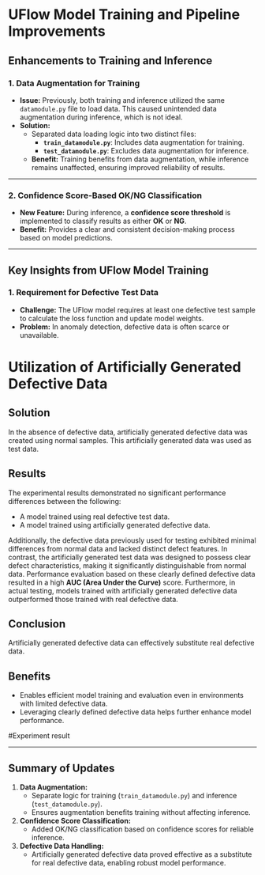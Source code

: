 # UFlow Model Training and Pipeline Improvements

## Enhancements to Training and Inference

### 1. Data Augmentation for Training
- **Issue:** Previously, both training and inference utilized the same `datamodule.py` file to load data. This caused unintended data augmentation during inference, which is not ideal.
- **Solution:**
  - Separated data loading logic into two distinct files:
    - **`train_datamodule.py`**: Includes data augmentation for training.
    - **`test_datamodule.py`**: Excludes data augmentation for inference.
  - **Benefit:** Training benefits from data augmentation, while inference remains unaffected, ensuring improved reliability of results.

---

### 2. Confidence Score-Based OK/NG Classification
- **New Feature:** During inference, a **confidence score threshold** is implemented to classify results as either **OK** or **NG**.
- **Benefit:** Provides a clear and consistent decision-making process based on model predictions.

---

## Key Insights from UFlow Model Training

### 1. Requirement for Defective Test Data
- **Challenge:** The UFlow model requires at least one defective test sample to calculate the loss function and update model weights.
- **Problem:** In anomaly detection, defective data is often scarce or unavailable.

# Utilization of Artificially Generated Defective Data

## Solution
In the absence of defective data, artificially generated defective data was created using normal samples. This artificially generated data was used as test data.

## Results
The experimental results demonstrated no significant performance differences between the following:

- A model trained using real defective test data.  
- A model trained using artificially generated defective data.

Additionally, the defective data previously used for testing exhibited minimal differences from normal data and lacked distinct defect features. In contrast, the artificially generated test data was designed to possess clear defect characteristics, making it significantly distinguishable from normal data. Performance evaluation based on these clearly defined defective data resulted in a high **AUC (Area Under the Curve)** score. Furthermore, in actual testing, models trained with artificially generated defective data outperformed those trained with real defective data.

## Conclusion
Artificially generated defective data can effectively substitute real defective data.

## Benefits
- Enables efficient model training and evaluation even in environments with limited defective data.  
- Leveraging clearly defined defective data helps further enhance model performance.

#Experiment result 

---

## Summary of Updates
1. **Data Augmentation:**
   - Separate logic for training (`train_datamodule.py`) and inference (`test_datamodule.py`).
   - Ensures augmentation benefits training without affecting inference.
2. **Confidence Score Classification:**
   - Added OK/NG classification based on confidence scores for reliable inference.
3. **Defective Data Handling:**
   - Artificially generated defective data proved effective as a substitute for real defective data, enabling robust model performance.
